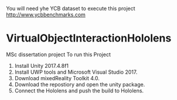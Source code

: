 You will need yhe YCB dataset to execute this project http://www.ycbbenchmarks.com

# VirtualObjectInteractionHololens
MSc dissertation project
To run this Project
1. Install Unity 2017.4.8f1
2. Install UWP tools and Microsoft Visual Studio 2017.
3. Download mixedReality Toolkit 4.0.
4. Download the repostiory and open the unity package.
5. Connect the Hololens and push the build to Hololens.
